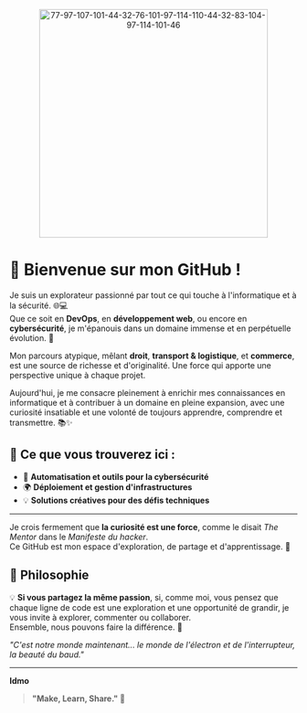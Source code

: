 
<p align="center">
  <img src="https://github.com/user-attachments/assets/ebb9642d-06f0-41bb-8fd5-d27bfaf35a71" alt="77-97-107-101-44-32-76-101-97-114-110-44-32-83-104-97-114-101-46" width="400">
</p>


# 👋 Bienvenue sur mon GitHub !

Je suis un explorateur passionné par tout ce qui touche à l'informatique et à la sécurité. 🌐💻  
Que ce soit en **DevOps**, en **développement web**, ou encore en **cybersécurité**, je m'épanouis dans un domaine immense et en perpétuelle évolution. 🚀  

Mon parcours atypique, mêlant **droit**, **transport & logistique**, et **commerce**, est une source de richesse et d'originalité. Une force qui apporte une perspective unique à chaque projet.  

Aujourd'hui, je me consacre pleinement à enrichir mes connaissances en informatique et à contribuer à un domaine en pleine expansion, avec une curiosité insatiable et une volonté de toujours apprendre, comprendre et transmettre. 📚✨  

## 🌟 Ce que vous trouverez ici :

- 🌟 **Automatisation et outils pour la cybersécurité**  
- 🌍 **Déploiement et gestion d'infrastructures**  
- 💡 **Solutions créatives pour des défis techniques**  

---

Je crois fermement que **la curiosité est une force**, comme le disait _The Mentor_ dans le _Manifeste du hacker_.  
Ce GitHub est mon espace d'exploration, de partage et d'apprentissage. 🌱  

## 💬 Philosophie  

💡 **Si vous partagez la même passion**, si, comme moi, vous pensez que chaque ligne de code est une exploration et une opportunité de grandir, je vous invite à explorer, commenter ou collaborer.  
Ensemble, nous pouvons faire la différence. 🤝  

*"C'est notre monde maintenant... le monde de l'électron et de l'interrupteur, la beauté du baud."*  

---

**Idmo**
> **"Make, Learn, Share." 🌱**  
